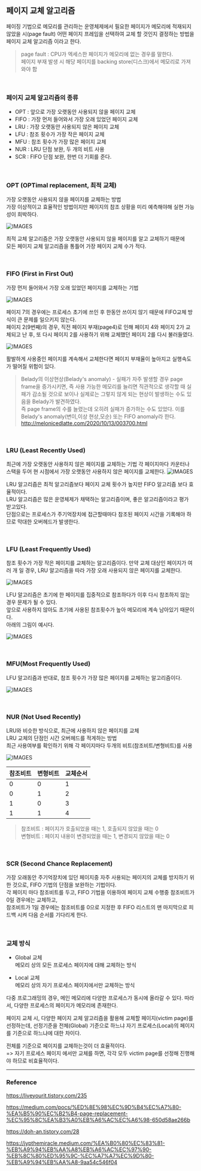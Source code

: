 ## 페이지 교체 알고리즘

페이징 기법으로 메모리를 관리하는 운영체제에서 필요한 페이지가 메모리에 적재되지 않았을 시(page fault) 어떤 페이지 
프레임을 선택하여 교체 할 것인지 결정하는 방법을 페이지 교체 알고리즘 이라고 한다.

> page fault : CPU가 엑세스한 페이지가 메모리에 없는 경우를 말한다.  
> 페이지 부재 발생 시
> 해당 페이지를 backing store(디스크)에서 메모리로 가져와야 함

<br>

### 페이지 교체 알고리즘의 종류
- OPT : 앞으로 가장 오랫동안 사용되지 않을 페이지 교체
- FIFO : 가장 먼저 들어와서 가장 오래 있었던 페이지 교체
- LRU : 가장 오랫동안 사용되지 않은 페이지 교체
- LFU : 참조 횟수가 가장 작은 페이지 교체
- MFU : 참조 횟수가 가장 많은 페이지 교체
- NUR : LRU 단점 보완, 두 개의 비트 사용
- SCR : FIFO 단점 보완, 한번 더 기회를 준다.

<br>

### OPT (OPTimal replacement, 최적 교체)
가장 오랫동안 사용되지 않을 페이지를 교체하는 방법  
가장 이상적이고 효율적인 방법이지만 페이지의 참조 상황을 미리 예측해야해 실현 가능성이 희박하다.

![IMAGES](../images/OPT.png)

최적 교체 알고리즘은 가장 오랫동안 사용되지 않을 페이지를 알고 교체하기 때문에  
모든 페이지 교체 알고리즘을 통틀어 가장 페이지 교체 수가 적다.

<br>

### FIFO (First in First Out)
가장 먼저 들어와서 가장 오래 있었던 페이지를 교체하는 기법  

![IMAGES](../images/FIFO.png)

페이지 7의 경우에는 프로세스 초기에 쓰인 후 한동안 쓰이지 않기 때문에 FIFO교체 방식이 큰 문제를 일으키지 않는다.  
페이지 2(9번째)의 경우, 직전 페이지 부재(page4)로 인해 페이지 4와 페이지 2가 교체되고 난 후, 또 다시 페이지 2를 사용하기 위해 교체했던 페이지 2를 다시 불러들였다.

![IMAGES](../images/FIFO2.png)

활발하게 사용중인 페이지를 계속해서 교체한다면 페이지 부재율이 높아지고 실행속도가 떨어질 위험이 있다.

> Belady의 이상현상(Belady's anomaly) - 실패가 자주 발생할 경우 page frame을 증가시키면, 즉 사용 가능한 메모리를 늘리면 직관적으로 생각할 때 실패가 감소될 것으로 보이나 실제로는 그렇지 않게 되는 현상이 발생하는 수도 있음을 Belady가 발견하였다.  
> 즉 page frame의 수를 늘렸는데 오히려 실패가 증가하는 수도 있었다. 이를 Belady's anomaly(변이,이상 현상,모순) 또는 FIFO anomaly라 한다.  
> http://melonicedlatte.com/2020/10/13/003700.html


<br>

### LRU (Least Recently Used)
최근에 가장 오랫동안 사용하지 않은 페이지를 교체하는 기법
각 페이지마다 카운터나 스택을 두어 현 시점에서 가장 오랫동안 사용하지 않은 
페이지를 교체한다.
![IMAGES](../images/LRU.png)


LRU 알고리즘은 최적 알고리즘보다 페이지 교체 횟수가 높지만 FIFO 알고리즘 보다 효율적이다.  
LRU 알고리즘은 많은 운영체제가 채택하는 알고리즘이며, 좋은 알고리즘이라고 평가 받고있다.  
단점으로는 프로세스가 주기억장치에 접근할때마다 참조된 페이지 시간을 기록해야 하므로 막대한 오버헤드가 발생한다.

<br>

### LFU (Least Frequently Used)
참조 횟수가 가장 작은 페이지를 교체하는 알고리즘이다. 만약 교체 대상인 
페이지가 여러 개 일 경우, LRU 알고리즘을 따라 가장 오래 사용되지 않은 페이지를 교체한다.

![IMAGES](../images/LFU.png)

LFU 알고리즘은 초기에 한 페이지를 집중적으로 참조하다가 이후 다시 참조하지 
않는 경우 문제가 될 수 있다.  
앞으로 사용하지 않아도 초기에 사용된 참조횟수가 높아 메모리에 계속 남아있기 때문이다.  
아래의 그림이 예시다.

![IMAGES](../images/LFU2.png)

<br>

### MFU(Most Frequently Used)
LFU 알고리즘과 반대로, 참조 횟수가 가장 많은 페이지를 교체하는 알고리즘이다.

![IMAGES](../images/MFU.png)

<br>

### NUR (Not Used Recently)
LRU와 비슷한 방식으로, 최근에 사용하지 않은 페이지를 교체  
LRU 교체의 단점인 시간 오버헤드를 적게하는 방법  
최근 사용여부를 확인하기 위해 각 페이지마다 두개의 비트(참조비트/변형비트)를 사용  

![IMAGES](../images/NUR.png)

| 참조비트 | 변형비트 | 교체순서 |
| --- | --- | --- |
| 0 | 0 | 1 |
| 0 | 1 | 2 |
| 1 | 0 | 3 |
| 1 | 1 | 4 |

> 참조비트 : 페이지가 호출되었을 때는 1, 호출되지 않았을 때는 0  
> 변형비트 : 페이지 내용이 변경되었을 때는 1, 변경되지 않았을 때는 0

<br>

### SCR (Second Chance Replacement)
가장 오래동안 주기억장치에 있던 페이지중 자주 사용되는 페이지의 교체를 방지하기 위한 것으로, FIFO 기법의 단점을 보완하는 기법이다.  
각 페이지 마다 참조비트를 두고, FIFO 기법을 이용하여 페이지 교체 수행중 참조비트가 0일 경우에는 교체하고,  
참조비트가 1일 경우에는 참조비트를 0으로 지정한 후 FIFO 리스트의 맨 마지막으로 피드백 시켜 다음 순서를 기다리게 한다.

<br>

### 교체 방식
- Global 교체  
    메모리 상의 모든 프로세스 페이지에 대해 교체하는 방식
  
- Local 교체  
    메모리 상의 자기 프로세스 페이지에서만 교체하는 방식
  
다중 프로그래밍의 경우, 메인 메모리에 다양한 프로세스가 동시에 올라갈 수 있다. 따라서, 다양한 프로세스의 페이지가 메모리에 존재한다.  

페이지 교체 시, 다양한 페이지 교체 알고리즘을 활용해 교체할 페이지(victim page)를 선정하는데, 선정기준을 전체(Global) 기준으로 하느냐 자기 프로세스(Local)의 페이지를 기준으로 하느냐에 대한 차이다.
  
전체를 기준으로 페이지를 교체하는것이 더 효율적이다.  
=> 자기 프로세스 페이지 에서만 교체를 하면, 각각 모두 victim page를 선정해 진행해야 하므로 비효율적이다.

---
### Reference
https://liveyourit.tistory.com/235

https://medium.com/pocs/%ED%8E%98%EC%9D%B4%EC%A7%80-%EA%B5%90%EC%B2%B4-page-replacement-%EC%95%8C%EA%B3%A0%EB%A6%AC%EC%A6%98-650d58ae266b

https://doh-an.tistory.com/28

https://jypthemiracle.medium.com/%EA%B0%80%EC%83%81-%EB%A9%94%EB%AA%A8%EB%A6%AC%EC%97%90-%EB%8C%80%ED%95%9C-%EC%A7%A7%EC%9D%80-%EB%A9%94%EB%AA%A8-9aa54c546f04
